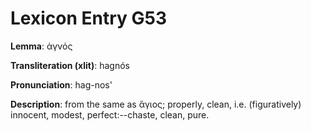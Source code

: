 # Lexicon Entry G53

**Lemma**: ἁγνός

**Transliteration (xlit)**: hagnós

**Pronunciation**: hag-nos'

**Description**:
from the same as ἅγιος; properly, clean, i.e. (figuratively) innocent, modest, perfect:--chaste, clean, pure.

